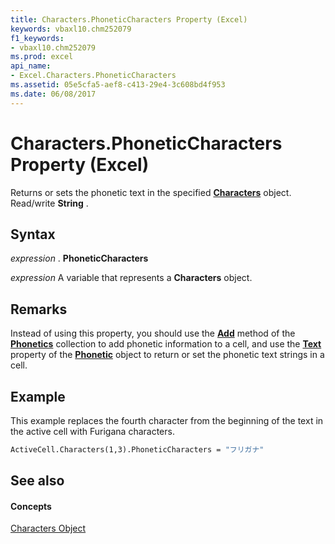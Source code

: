 ```yaml
---
title: Characters.PhoneticCharacters Property (Excel)
keywords: vbaxl10.chm252079
f1_keywords:
- vbaxl10.chm252079
ms.prod: excel
api_name:
- Excel.Characters.PhoneticCharacters
ms.assetid: 05e5cfa5-aef8-c413-29e4-3c608bd4f953
ms.date: 06/08/2017
---
```



# Characters.PhoneticCharacters Property (Excel)

Returns or sets the phonetic text in the specified  **[Characters](characters-object-excel.md)** object. Read/write **String** .


## Syntax

 _expression_ . **PhoneticCharacters**

 _expression_ A variable that represents a **Characters** object.


## Remarks

Instead of using this property, you should use the  **[Add](phonetics-add-method-excel.md)** method of the **[Phonetics](phonetics-object-excel.md)** collection to add phonetic information to a cell, and use the **[Text](phonetic-text-property-excel.md)** property of the **[Phonetic](phonetic-object-excel.md)** object to return or set the phonetic text strings in a cell.


## Example

This example replaces the fourth character from the beginning of the text in the active cell with Furigana characters.


```vb
ActiveCell.Characters(1,3).PhoneticCharacters = "フリガナ"
```


## See also


#### Concepts


[Characters Object](characters-object-excel.md)

